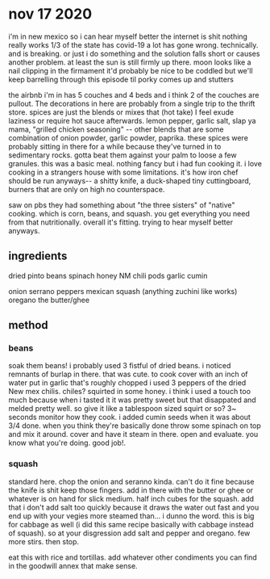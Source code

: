 # nov 17 2020

i'm in new mexico so i can hear myself better
the internet is shit
nothing really works
1/3 of the state has covid-19
a lot has gone wrong. technically. and is breaking. or just i do something and the solution falls short or causes another problem. 
at least the sun is still firmly up there. moon looks like a nail clipping in the firmament
it'd probably be nice to be coddled but we'll keep barrelling through this episode til porky comes up and stutters

the airbnb i'm in has 5 couches and 4 beds and i think 2 of the couches are pullout. The decorations in here are probably from a single trip to the thrift store. 
spices are just the blends or mixes that (hot take) I feel exude laziness or require hot sauce afterwards.
lemon pepper, garlic salt, slap ya mama, "grilled chicken seasoning" -- other blends that are some combination of onion powder, garlic powder, paprika. these spices were probably sitting in there for a while because they've turned in to sedimentary rocks. gotta beat them against your palm to loose a few granules.
this was a basic meal. nothing fancy but i had fun cooking it. i love cooking in a strangers house with some limitations. it's how iron chef should be run anyways-- a shitty knife, a duck-shaped tiny cuttingboard, burners that are only on high no counterspace.

saw on pbs they had something about "the three sisters" of "native" cooking. which is corn, beans, and squash. you get everything you need from that nutritionally. overall it's fitting. trying to hear myself better anyways. 

## ingredients

dried pinto beans
spinach
honey
NM chili pods
garlic
cumin

onion
serrano peppers
mexican squash (anything zuchini like works)
oregano
the butter/ghee


## method

### beans

soak them beans! i probably used 3 fistful of dried beans. i noticed remnants of burlap in there. that was cute.
to cook cover with an inch of water
put in garlic that's roughly chopped
i used 3 peppers of the dried New mex chilis. chiles?
squirted in some honey. i think i used a touch too much because when i tasted it it was pretty sweet but that disappated and melded pretty well. so give it like a tablespoon sized squirt or so? 3~ seconds
monitor how they cook. i added cumin seeds when it was about 3/4 done.
when you think they're basically done throw some spinach on top and mix it around. cover and have it steam in there. open and evaluate. you know what you're doing. good job!.

### squash 

standard here. chop the onion and seranno kinda. can't do it fine because the knife is shit keep those fingers.
add in there with the butter or ghee or whatever is on hand for slick medium.
half inch cubes for the squash. add that
i don't add salt too quickly because it draws the water out fast and you end up with your vegies more steamed than... i dunno the word. this is big for cabbage as well (i did this same recipe basically with cabbage instead of squash). 
so at your disgression add salt and pepper and oregano. few more stirs. then stop.


eat this with rice and tortillas. add whatever other condiments you can find in the goodwill annex that make sense.
